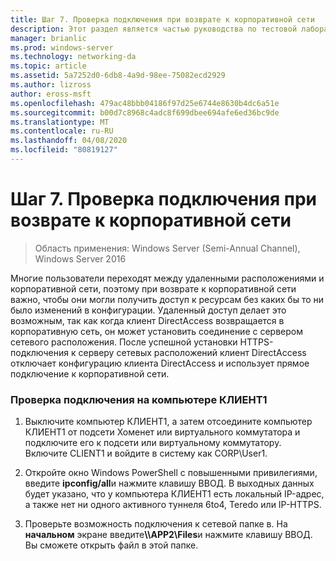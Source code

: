 ```yaml
---
title: Шаг 7. Проверка подключения при возврате к корпоративной сети
description: Этот раздел является частью руководства по тестовой лаборатории. демонстрация DirectAccess в кластере с Windows NLB для Windows Server 2016
manager: brianlic
ms.prod: windows-server
ms.technology: networking-da
ms.topic: article
ms.assetid: 5a7252d0-6db8-4a9d-98ee-75082ecd2929
ms.author: lizross
author: eross-msft
ms.openlocfilehash: 479ac48bbb04186f97d25e6744e8630b4dc6a51e
ms.sourcegitcommit: b00d7c8968c4adc8f699dbee694afe6ed36bc9de
ms.translationtype: MT
ms.contentlocale: ru-RU
ms.lasthandoff: 04/08/2020
ms.locfileid: "80819127"
---
```

# <a name="step-7-test-connectivity-when-returning-to-the-corpnet"></a>Шаг 7. Проверка подключения при возврате к корпоративной сети

>Область применения: Windows Server (Semi-Annual Channel), Windows Server 2016

Многие пользователи переходят между удаленными расположениями и корпоративной сети, поэтому при возврате к корпоративной сети важно, чтобы они могли получить доступ к ресурсам без каких бы то ни было изменений в конфигурации. Удаленный доступ делает это возможным, так как когда клиент DirectAccess возвращается в корпоративную сеть, он может установить соединение с сервером сетевого расположения. После успешной установки HTTPS-подключения к серверу сетевых расположений клиент DirectAccess отключает конфигурацию клиента DirectAccess и использует прямое подключение к корпоративной сети.  
  
### <a name="test-connectivity-on-client1"></a>Проверка подключения на компьютере КЛИЕНТ1  
  
1. Выключите компьютер КЛИЕНТ1, а затем отсоедините компьютер КЛИЕНТ1 от подсети Хоменет или виртуального коммутатора и подключите его к подсети или виртуальному коммутатору. Включите CLIENT1 и войдите в систему как CORP\User1.  
  
2. Откройте окно Windows PowerShell с повышенными привилегиями, введите **ipconfig/all**и нажмите клавишу ВВОД. В выходных данных будет указано, что у компьютера КЛИЕНТ1 есть локальный IP-адрес, а также нет ни одного активного туннеля 6to4, Teredo или IP-HTTPS.  
  
3. Проверьте возможность подключения к сетевой папке в. На **начальном** экране введите<strong>\\\APP2\Files</strong>и нажмите клавишу ВВОД. Вы сможете открыть файл в этой папке.  
  



